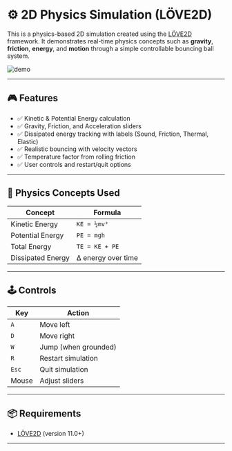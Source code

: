 # ⚙️ 2D Physics Simulation (LÖVE2D)

This is a physics-based 2D simulation created using the [LÖVE2D](https://love2d.org/) framework. It demonstrates real-time physics concepts such as **gravity**, **friction**, **energy**, and **motion** through a simple controllable bouncing ball system.

![demo](preview.gif) <!-- Optional: Add a GIF or image of the simulation -->

---

## 🎮 Features

- ✅ Kinetic & Potential Energy calculation  
- ✅ Gravity, Friction, and Acceleration sliders  
- ✅ Dissipated energy tracking with labels (Sound, Friction, Thermal, Elastic)  
- ✅ Realistic bouncing with velocity vectors  
- ✅ Temperature factor from rolling friction  
- ✅ User controls and restart/quit options

---

## 🧪 Physics Concepts Used

| Concept            | Formula                          |
|--------------------|----------------------------------|
| Kinetic Energy     | `KE = ½mv²`                      |
| Potential Energy   | `PE = mgh`                       |
| Total Energy       | `TE = KE + PE`                   |
| Dissipated Energy  | Δ energy over time              |

---

## 🕹 Controls

| Key     | Action                   |
|---------|--------------------------|
| `A`     | Move left                |
| `D`     | Move right               |
| `W`     | Jump (when grounded)     |
| `R`     | Restart simulation       |
| `Esc`   | Quit simulation          |
| Mouse   | Adjust sliders           |

---

## 📦 Requirements

- [LÖVE2D](https://love2d.org/) (version 11.0+)

---


